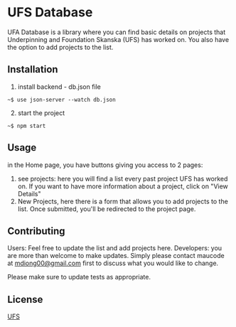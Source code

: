 # UFS Database

UFA Database is a library where you can find basic details on projects that Underpinning and Foundation Skanska (UFS) has worked on. You also have the option to add projects to the list.

## Installation

1. install backend - db.json file
```
~$ use json-server --watch db.json
```
2. start the project 
```
~$ npm start
```

## Usage
in the Home page, you have buttons giving you access to 2 pages:
1. see projects: here you will find a list every past project UFS has worked on. If you want to have more information about a project, click on "View Details"
2.  New Projects, here there is a form that allows you to add projects to the list. Once submitted, you'll be redirected to the project page.

## Contributing

Users: Feel free to update the list and add projects here. 
Developers: you are more than welcome to make updates. Simply please contact maucode at mdiong00@gmail.com first to discuss what you would like to change.

Please make sure to update tests as appropriate.

## License

[UFS](https://www.usa.skanska.com/what-we-deliver/build/infrastructure/underpinning-and-foundation-skanska/)